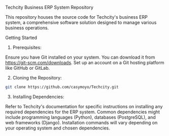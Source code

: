 Techcity Business ERP System Repository

This repository houses the source code for Techcity's business ERP system, a comprehensive software solution designed to manage various business operations.

Getting Started

1. Prerequisites:

Ensure you have Git installed on your system. You can download it from https://git-scm.com/downloads.
Set up an account on a Git hosting platform like GitHub or GitLab.

2. Cloning the Repository:
```bash
git clone https://github.com/casymoyo/Techcity.git
```
3. Installing Dependencies:

Refer to Techcity's documentation for specific instructions on installing any required dependencies for the ERP system.
Common dependencies might include programming languages (Python), databases (PostgreSQL), and web frameworks (Django). Installation commands will vary depending on your operating system and chosen dependencies.

